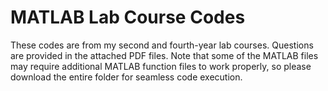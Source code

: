 # MATLAB Lab Course Codes

These codes are from my second and fourth-year lab courses. Questions are provided in the attached PDF files.
Note that some of the MATLAB files may require additional MATLAB function files to work properly, so please download the entire folder for seamless code execution.
